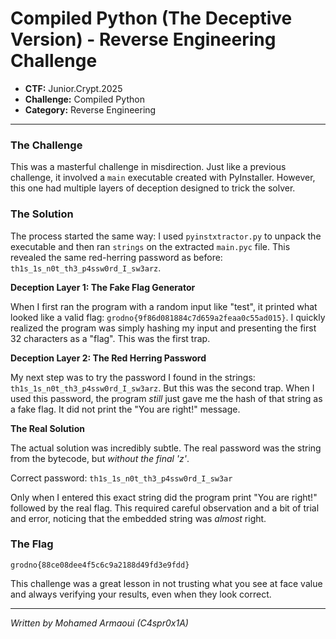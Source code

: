 # Compiled Python (The Deceptive Version) - Reverse Engineering Challenge

*   **CTF:** Junior.Crypt.2025
*   **Challenge:** Compiled Python
*   **Category:** Reverse Engineering

---

### The Challenge

This was a masterful challenge in misdirection. Just like a previous challenge, it involved a `main` executable created with PyInstaller. However, this one had multiple layers of deception designed to trick the solver.

### The Solution

The process started the same way: I used `pyinstxtractor.py` to unpack the executable and then ran `strings` on the extracted `main.pyc` file. This revealed the same red-herring password as before: `th1s_1s_n0t_th3_p4ssw0rd_I_sw3arz`.

**Deception Layer 1: The Fake Flag Generator**

When I first ran the program with a random input like "test", it printed what looked like a valid flag: `grodno{9f86d081884c7d659a2feaa0c55ad015}`. I quickly realized the program was simply hashing my input and presenting the first 32 characters as a "flag". This was the first trap.

**Deception Layer 2: The Red Herring Password**

My next step was to try the password I found in the strings: `th1s_1s_n0t_th3_p4ssw0rd_I_sw3arz`. But this was the second trap. When I used this password, the program *still* just gave me the hash of that string as a fake flag. It did not print the "You are right!" message.

**The Real Solution**

The actual solution was incredibly subtle. The real password was the string from the bytecode, but *without the final 'z'*.

Correct password: `th1s_1s_n0t_th3_p4ssw0rd_I_sw3ar`

Only when I entered this exact string did the program print "You are right!" followed by the real flag. This required careful observation and a bit of trial and error, noticing that the embedded string was *almost* right.

### The Flag

```
grodno{88ce08dee4f5c6c9a2188d49fd3e9fdd}
```

This challenge was a great lesson in not trusting what you see at face value and always verifying your results, even when they look correct.

---

*Written by Mohamed Armaoui (C4spr0x1A)*

